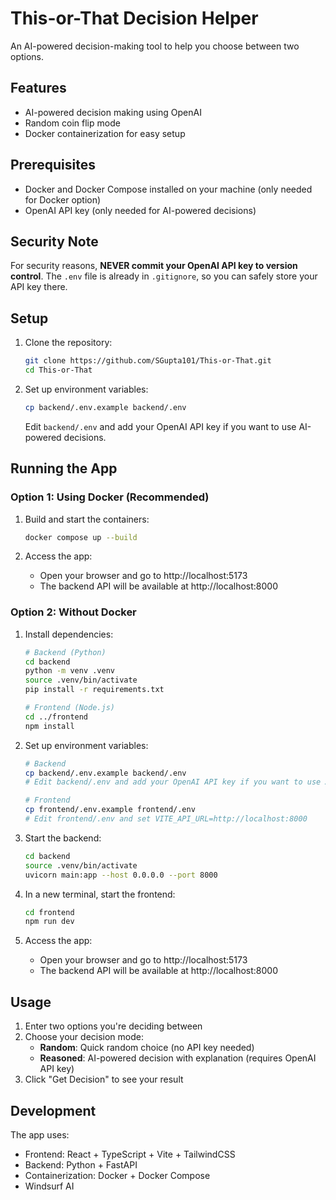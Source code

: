 # This-or-That Decision Helper

An AI-powered decision-making tool to help you choose between two options.

## Features

- AI-powered decision making using OpenAI
- Random coin flip mode
- Docker containerization for easy setup

## Prerequisites

- Docker and Docker Compose installed on your machine (only needed for Docker option)
- OpenAI API key (only needed for AI-powered decisions)

## Security Note

For security reasons, **NEVER commit your OpenAI API key to version control**. The `.env` file is already in `.gitignore`, so you can safely store your API key there.

## Setup

1. Clone the repository:

   ```bash
   git clone https://github.com/SGupta101/This-or-That.git
   cd This-or-That
   ```

2. Set up environment variables:
   ```bash
   cp backend/.env.example backend/.env
   ```
   Edit `backend/.env` and add your OpenAI API key if you want to use AI-powered decisions.

## Running the App

### Option 1: Using Docker (Recommended)

1. Build and start the containers:

   ```bash
   docker compose up --build
   ```

2. Access the app:
   - Open your browser and go to http://localhost:5173
   - The backend API will be available at http://localhost:8000

### Option 2: Without Docker

1. Install dependencies:

   ```bash
   # Backend (Python)
   cd backend
   python -m venv .venv
   source .venv/bin/activate
   pip install -r requirements.txt

   # Frontend (Node.js)
   cd ../frontend
   npm install
   ```

2. Set up environment variables:

   ```bash
   # Backend
   cp backend/.env.example backend/.env
   # Edit backend/.env and add your OpenAI API key if you want to use AI-powered decisions

   # Frontend
   cp frontend/.env.example frontend/.env
   # Edit frontend/.env and set VITE_API_URL=http://localhost:8000
   ```

3. Start the backend:

   ```bash
   cd backend
   source .venv/bin/activate
   uvicorn main:app --host 0.0.0.0 --port 8000
   ```

4. In a new terminal, start the frontend:

   ```bash
   cd frontend
   npm run dev
   ```

5. Access the app:
   - Open your browser and go to http://localhost:5173
   - The backend API will be available at http://localhost:8000

## Usage

1. Enter two options you're deciding between
2. Choose your decision mode:
   - **Random**: Quick random choice (no API key needed)
   - **Reasoned**: AI-powered decision with explanation (requires OpenAI API key)
3. Click "Get Decision" to see your result

## Development

The app uses:

- Frontend: React + TypeScript + Vite + TailwindCSS
- Backend: Python + FastAPI
- Containerization: Docker + Docker Compose
- Windsurf AI
